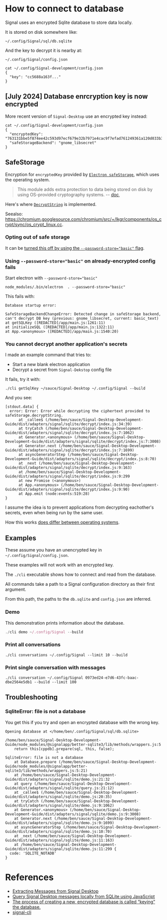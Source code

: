 # How to connect to database

Signal uses an encrypted Sqlite database to store data locally.

It is stored on disk somewhere like:

```shell
~/.config/Signal/sql/db.sqlite
```

And the key to decrypt it is nearby at:

```shell
~/.config/Signal/config.json
```

```shell
cat ~/.config/Signal-development/config.json
{
  "key": "cc5688a163f..."
}
```

## [July 2024] Database enrcryption key is now encrypted

More recent version of `Signal-Desktop` use an encrypted key instead:

```shell
cat ~/.config/Signal-development/config.json
{
  "encryptedKey": "763131bbe5f874ee42c593d97ecf679e32b7971e4cac9f7efad761249361a120d033b3927cc85059a4a21a2096e105e740fdd304d6ee6ea0afa71e34a6c15c43a395ec7cc201a6c69f908cef1ef0880e28613b",
  "safeStorageBackend": "gnome_libsecret"
}
```

## SafeStorage

Encryption for `encryptedKey` provided by [`Electron safeStorage`](https://www.electronjs.org/docs/latest/api/safe-storage), which uses the operating system.

> This module adds extra protection to data being stored on disk by using OS-provided cryptography systems. -- [doc](https://www.electronjs.org/docs/latest/api/safe-storage),

Here's where [`DecryptString`](https://github.com/electron/electron/blob/ed3242adc1ac2cd1e549a9a8a528b59add6764af/shell/browser/api/electron_api_safe_storage.cc#L79) is implemented.

Seealso: https://chromium.googlesource.com/chromium/src/+/lkgr/components/os_crypt/sync/os_crypt_linux.cc.

### Opting out of safe storage

It can be [turned this off by using the `--password-store="basic"` flag](https://www.electronjs.org/docs/latest/api/safe-storage).

### Using `--password-store="basic"` on already-encrypted config fails

Start electron with `--password-store="basic"`

```shell
node_modules/.bin/electron  . --password-store="basic"
```

This fails with:

```shell
Database startup error:

SafeStorageBackendChangeError: Detected change in safeStorage backend, can't decrypt DB key (previous: gnome_libsecret, current: basic_text)
at getSQLKey ([REDACTED]/app/main.js:1261:11)
at initializeSQL ([REDACTED]/app/main.js:1322:11)
at App.<anonymous> ([REDACTED]/app/main.js:1540:20)
```

### You cannot decrypt another application's secrets

I made an example command that tries to:

- Start a new blank electron application
- Decrypt a secret from `Signal-Dekstop` config file

It fails, try it with:

```shell
./cli getSqlKey ~/sauce/Signal-Desktop ~/.config/Signal --build
```

And you see:

```shell
[stdout.data] {
  error: Error: Error while decrypting the ciphertext provided to safeStorage.decryptString.
      at _callee$ (/home/ben/sauce/Signal-Desktop-Development-Guide/dist/adapters/signal/sqlite/decrypt/index.js:34:39)
      at tryCatch (/home/ben/sauce/Signal-Desktop-Development-Guide/dist/adapters/signal/sqlite/decrypt/index.js:7:1062)
      at Generator.<anonymous> (/home/ben/sauce/Signal-Desktop-Development-Guide/dist/adapters/signal/sqlite/decrypt/index.js:7:3008)
      at Generator.next (/home/ben/sauce/Signal-Desktop-Development-Guide/dist/adapters/signal/sqlite/decrypt/index.js:7:1699)
      at asyncGeneratorStep (/home/ben/sauce/Signal-Desktop-Development-Guide/dist/adapters/signal/sqlite/decrypt/index.js:8:70)
      at _next (/home/ben/sauce/Signal-Desktop-Development-Guide/dist/adapters/signal/sqlite/decrypt/index.js:9:163)
      at /home/ben/sauce/Signal-Desktop-Development-Guide/dist/adapters/signal/sqlite/decrypt/index.js:9:299
      at new Promise (<anonymous>)
      at App.<anonymous> (/home/ben/sauce/Signal-Desktop-Development-Guide/dist/adapters/signal/sqlite/decrypt/index.js:9:90)
      at App.emit (node:events:519:28)
}
```

I assume the idea is to prevent applications from decrypting eachother's secrets, even when being run by the same user.

How this works [does differ between operating systems](https://www.electronjs.org/docs/latest/api/safe-storage).

## Examples

These assume you have an unencrypted key in `~/.config/Signal/config.json`.

These examples will not work with an encrypted key.

The `./cli` executable shows how to connect and read from the database.

All commands take a path to a Signal configuration directory as their first argument.

From this path, the paths to the `db.sqlite` and `config.json` are inferred.

### Demo

This demonstration prints information about the database.

```ts
./cli demo ~/.config/Signal --build
```

### Print all conversations

```shell
./cli conversations ~/.config/Signal --limit 10 --build
```

### Print single conversation with messages

```shell
./cli conversation ~/.config/Signal 0973ed24-e7d6-43fc-baac-dbe2564e5db1 --build --limit 100
```

## Troubleshooting

### SqliteError: file is not a database

You get this if you try and open an encrypted database with the wrong key.

```shell
Opening database at </home/ben/.config/Signal/sql/db.sqlite>

/home/ben/sauce/Signal-Desktop-Development-Guide/node_modules/@signalapp/better-sqlite3/lib/methods/wrappers.js:5
	return this[cppdb].prepare(sql, this, false);
	                   ^
SqliteError: file is not a database
    at Database.prepare (/home/ben/sauce/Signal-Desktop-Development-Guide/node_modules/@signalapp/better-sqlite3/lib/methods/wrappers.js:5:21)
    at /home/ben/sauce/Signal-Desktop-Development-Guide/dist/adapters/signal/sqlite/demo.js:21:32
    at query (/home/ben/sauce/Signal-Desktop-Development-Guide/dist/adapters/signal/sqlite/query.js:21:12)
    at _callee$ (/home/ben/sauce/Signal-Desktop-Development-Guide/dist/adapters/signal/sqlite/demo.js:20:35)
    at tryCatch (/home/ben/sauce/Signal-Desktop-Development-Guide/dist/adapters/signal/sqlite/demo.js:9:1062)
    at Generator.<anonymous> (/home/ben/sauce/Signal-Desktop-Development-Guide/dist/adapters/signal/sqlite/demo.js:9:3008)
    at Generator.next (/home/ben/sauce/Signal-Desktop-Development-Guide/dist/adapters/signal/sqlite/demo.js:9:1699)
    at asyncGeneratorStep (/home/ben/sauce/Signal-Desktop-Development-Guide/dist/adapters/signal/sqlite/demo.js:10:70)
    at _next (/home/ben/sauce/Signal-Desktop-Development-Guide/dist/adapters/signal/sqlite/demo.js:11:163)
    at /home/ben/sauce/Signal-Desktop-Development-Guide/dist/adapters/signal/sqlite/demo.js:11:299 {
  code: 'SQLITE_NOTADB'
}

```

# References

- [Extracting Messages from Signal Desktop](https://www.tc3.dev/posts/2021-11-02-extract-messages-from-signal/)
- [Query Signal Desktop messages locally from SQLite using JavaScript](https://vmois.dev/query-signal-desktop-messages-sqlite/)
- [The process of creating a new, encrypted database is called “keying” the database.](https://www.zetetic.net/sqlcipher/sqlcipher-api/#key)
- [signal-cli](https://github.com/AsamK/signal-cli)

```

```

